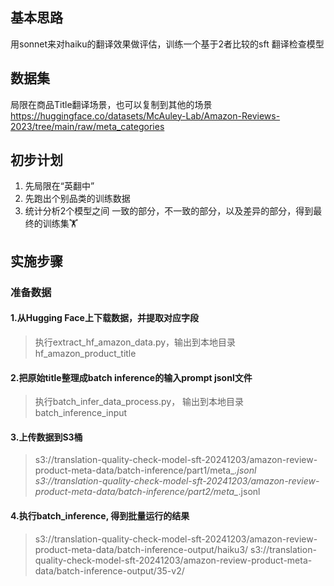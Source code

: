 ## 基本思路
用sonnet来对haiku的翻译效果做评估，训练一个基于2者比较的sft 翻译检查模型

## 数据集
局限在商品Title翻译场景，也可以复制到其他的场景
https://huggingface.co/datasets/McAuley-Lab/Amazon-Reviews-2023/tree/main/raw/meta_categories

## 初步计划
1. 先局限在“英翻中”
2. 先跑出个别品类的训练数据
3. 统计分析2个模型之间 一致的部分，不一致的部分，以及差异的部分，得到最终的训练集🏋️


## 实施步骤

### 准备数据

#### 1.从Hugging Face上下载数据，并提取对应字段
> 执行extract_hf_amazon_data.py，输出到本地目录 hf_amazon_product_title

#### 2.把原始title整理成batch inference的输入prompt jsonl文件
> 执行batch_infer_data_process.py， 输出到本地目录 batch_inference_input

#### 3.上传数据到S3桶 
> s3://translation-quality-check-model-sft-20241203/amazon-review-product-meta-data/batch-inference/part1/meta_*.jsonl
> s3://translation-quality-check-model-sft-20241203/amazon-review-product-meta-data/batch-inference/part2/meta_*.jsonl

#### 4.执行batch_inference, 得到批量运行的结果
> s3://translation-quality-check-model-sft-20241203/amazon-review-product-meta-data/batch-inference-output/haiku3/
> s3://translation-quality-check-model-sft-20241203/amazon-review-product-meta-data/batch-inference-output/35-v2/


